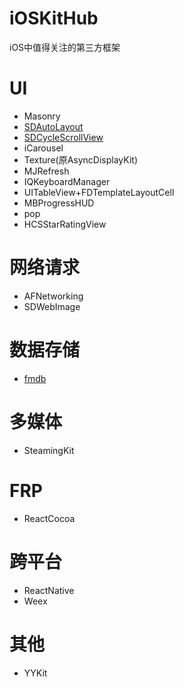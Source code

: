 # iOSKitHub
iOS中值得关注的第三方框架
# UI
- Masonry
- [SDAutoLayout](https://github.com/gsdios/SDAutoLayout)
- [SDCycleScrollView](https://github.com/gsdios/SDCycleScrollView)
- iCarousel
- Texture(原AsyncDisplayKit)
- MJRefresh
- IQKeyboardManager
- UITableView+FDTemplateLayoutCell
- MBProgressHUD
- pop
- HCSStarRatingView

# 网络请求
- AFNetworking
- SDWebImage

# 数据存储
- [fmdb](https://github.com/ccgus/fmdb)

# 多媒体
- SteamingKit

# FRP
- ReactCocoa

# 跨平台
- ReactNative
- Weex

# 其他
- YYKit
